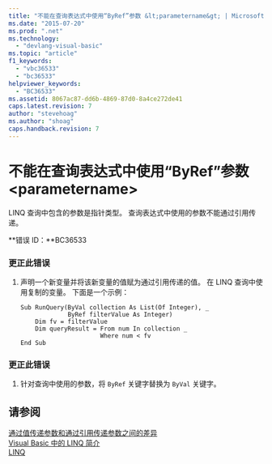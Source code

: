 ```yaml
---
title: "不能在查询表达式中使用“ByRef”参数 &lt;parametername&gt; | Microsoft Docs"
ms.date: "2015-07-20"
ms.prod: ".net"
ms.technology: 
  - "devlang-visual-basic"
ms.topic: "article"
f1_keywords: 
  - "vbc36533"
  - "bc36533"
helpviewer_keywords: 
  - "BC36533"
ms.assetid: 8067ac87-dd6b-4869-87d0-8a4ce272de41
caps.latest.revision: 7
author: "stevehoag"
ms.author: "shoag"
caps.handback.revision: 7
---
```

# 不能在查询表达式中使用“ByRef”参数 &lt;parametername&gt;
LINQ 查询中包含的参数是指针类型。 查询表达式中使用的参数不能通过引用传递。  
  
 **错误 ID：**BC36533  
  
### 更正此错误  
  
1.  声明一个新变量并将该新变量的值赋为通过引用传递的值。 在 LINQ 查询中使用复制的变量。 下面是一个示例：  
  
    ```vb#  
    Sub RunQuery(ByVal collection As List(Of Integer), _  
                 ByRef filterValue As Integer)  
        Dim fv = filterValue  
        Dim queryResult = From num In collection _  
                          Where num < fv  
    End Sub  
    ```  
  
### 更正此错误  
  
1.  针对查询中使用的参数，将 `ByRef` 关键字替换为 `ByVal` 关键字。  
  
## 请参阅  
 [通过值传递参数和通过引用传递参数之间的差异](../../visual-basic/programming-guide/language-features/procedures/differences-between-passing-an-argument-by-value-and-by-reference.md)   
 [Visual Basic 中的 LINQ 简介](../../visual-basic/programming-guide/language-features/linq/introduction-to-linq.md)   
 [LINQ](../../visual-basic/programming-guide/language-features/linq/index.md)